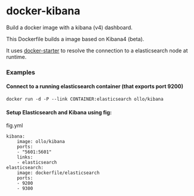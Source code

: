 # docker-kibana

Build a docker image with a kibana (v4) dashboard.

This Dockerfile builds a image based on Kibana4 (beta).

It uses [docker-starter](https://github.com/olafstauffer/docker-starter) to resolve the connection to a elasticsearch node at runtime.

### Examples

#### Connect to a running elasticsearch container (that exports port 9200)

    docker run -d -P --link CONTAINER:elasticsearch ollo/kibana


#### Setup Elasticsearch and Kibana using fig:

fig.yml

    kibana:
        image: ollo/kibana
        ports:
        - "5601:5601"
        links:
        - elasticsearch
    elasticsearch:
        image: dockerfile/elasticsearch
        ports:
        - 9200
        - 9300


